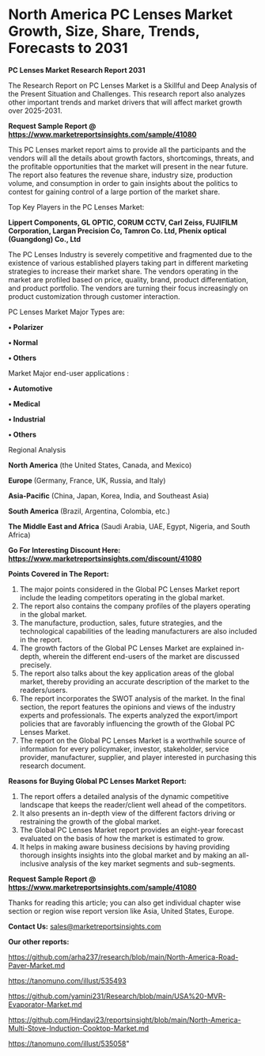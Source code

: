 # North America PC Lenses Market Growth, Size, Share, Trends, Forecasts to 2031

<strong>PC Lenses Market Research Report 2031</strong>

The Research Report on PC Lenses Market is a Skillful and Deep Analysis of the Present Situation and Challenges. This research report also analyzes other important trends and market drivers that will affect market growth over 2025-2031.

<strong>Request Sample Report @ <a href=https://www.marketreportsinsights.com/sample/41080>https://www.marketreportsinsights.com/sample/41080</a></strong>

This PC Lenses market report aims to provide all the participants and the vendors will all the details about growth factors, shortcomings, threats, and the profitable opportunities that the market will present in the near future. The report also features the revenue share, industry size, production volume, and consumption in order to gain insights about the politics to contest for gaining control of a large portion of the market share.

Top Key Players in the PC Lenses Market:

<strong>Lippert Components, GL OPTIC, CORUM CCTV, Carl Zeiss, FUJIFILM Corporation, Largan Precision Co, Tamron Co. Ltd, Phenix optical (Guangdong) Co., Ltd</strong>

The PC Lenses Industry is severely competitive and fragmented due to the existence of various established players taking part in different marketing strategies to increase their market share. The vendors operating in the market are profiled based on price, quality, brand, product differentiation, and product portfolio. The vendors are turning their focus increasingly on product customization through customer interaction.

PC Lenses Market Major Types are:

<strong>•  Polarizer

•  Normal

•  Others</strong>

Market Major end-user applications :

<strong>•  Automotive

•  Medical

•  Industrial

•  Others</strong>

Regional Analysis

</u><strong><b>North America</b></strong> (the United States, Canada, and Mexico)

<strong><b>Europe </b></strong>(Germany, France, UK, Russia, and Italy)

<strong><b>Asia-Pacific</b></strong> (China, Japan, Korea, India, and Southeast Asia)

<strong><b>South America</b></strong> (Brazil, Argentina, Colombia, etc.)

<strong><b>The Middle East and Africa</b></strong> (Saudi Arabia, UAE, Egypt, Nigeria, and South Africa)

<strong>Go For Interesting Discount Here: <a href=https://www.marketreportsinsights.com/discount/41080>https://www.marketreportsinsights.com/discount/41080</a></strong>

<strong>Points Covered in The Report:</strong>
<ol>
  <li>The major points considered in the Global PC Lenses Market report include the leading competitors operating in the global market.</li>
  <li>The report also contains the company profiles of the players operating in the global market.</li>
  <li>The manufacture, production, sales, future strategies, and the technological capabilities of the leading manufacturers are also included in the report.</li>
  <li>The growth factors of the Global PC Lenses Market are explained in-depth, wherein the different end-users of the market are discussed precisely.</li>
  <li>The report also talks about the key application areas of the global market, thereby providing an accurate description of the market to the readers/users.</li>
  <li>The report incorporates the SWOT analysis of the market. In the final section, the report features the opinions and views of the industry experts and professionals. The experts analyzed the export/import policies that are favorably influencing the growth of the Global PC Lenses Market.</li>
  <li>The report on the Global PC Lenses Market is a worthwhile source of information for every policymaker, investor, stakeholder, service provider, manufacturer, supplier, and player interested in purchasing this research document.</li>
</ol>
<strong>Reasons for Buying Global PC Lenses Market Report:</strong>

<ol>
  <li>The report offers a detailed analysis of the dynamic competitive landscape that keeps the reader/client well ahead of the competitors.</li>
  <li>It also presents an in-depth view of the different factors driving or restraining the growth of the global market.</li>
  <li>The Global PC Lenses Market report provides an eight-year forecast evaluated on the basis of how the market is estimated to grow.</li>
  <li>It helps in making aware business decisions by having providing thorough insights insights into the global market and by making an all-inclusive analysis of the key market segments and sub-segments.</li>
</ol>
<strong>Request Sample Report @ <a href=https://www.marketreportsinsights.com/sample/41080>https://www.marketreportsinsights.com/sample/41080</a></strong>


Thanks for reading this article; you can also get individual chapter wise section or region wise report version like Asia, United States, Europe.

<strong>Contact Us:</strong>
sales@marketreportsinsights.com

<strong>Our other reports:</strong>

<a href=https://github.com/arha237/research/blob/main/North-America-Road-Paver-Market.md>https://github.com/arha237/research/blob/main/North-America-Road-Paver-Market.md</a>

<a href=https://tanomuno.com/illust/535493>https://tanomuno.com/illust/535493</a>

<a href=https://github.com/yamini231/Research/blob/main/USA%20-MVR-Evaporator-Market.md>https://github.com/yamini231/Research/blob/main/USA%20-MVR-Evaporator-Market.md</a>

<a href=https://github.com/Hindavi23/reportsinsight/blob/main/North-America-Multi-Stove-Induction-Cooktop-Market.md>https://github.com/Hindavi23/reportsinsight/blob/main/North-America-Multi-Stove-Induction-Cooktop-Market.md</a>

<a href=https://tanomuno.com/illust/535058>https://tanomuno.com/illust/535058</a>"
